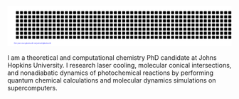 ![gitartwork](gitartwork.svg)

I am a theoretical and computational chemistry PhD candidate at Johns Hopkins University.
I research laser cooling, molecular conical intersections, and nonadiabatic dynamics of photochemical reactions by performing quantum chemical calculations and molecular dynamics simulations on supercomputers.
